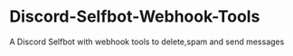 # Discord-Selfbot-Webhook-Tools
A Discord Selfbot with webhook tools to delete,spam and send messages
